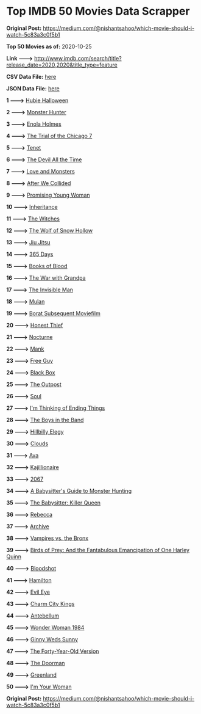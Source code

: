 # Top IMDB 50 Movies Data Scrapper

**Original Post:** https://medium.com/@nishantsahoo/which-movie-should-i-watch-5c83a3c0f5b1

**Top 50 Movies as of:** 2020-10-25

**Link --->** http://www.imdb.com/search/title?release_date=2020,2020&title_type=feature

**CSV Data File:** [here](/Data/data.csv)

**JSON Data File:** [here](/Data/data.json)

**1 --->** [Hubie Halloween](https://www.imdb.com/title/tt10682266/?ref_=adv_li_tt)

**2 --->** [Monster Hunter](https://www.imdb.com/title/tt6475714/?ref_=adv_li_tt)

**3 --->** [Enola Holmes](https://www.imdb.com/title/tt7846844/?ref_=adv_li_tt)

**4 --->** [The Trial of the Chicago 7](https://www.imdb.com/title/tt1070874/?ref_=adv_li_tt)

**5 --->** [Tenet](https://www.imdb.com/title/tt6723592/?ref_=adv_li_tt)

**6 --->** [The Devil All the Time](https://www.imdb.com/title/tt7395114/?ref_=adv_li_tt)

**7 --->** [Love and Monsters](https://www.imdb.com/title/tt2222042/?ref_=adv_li_tt)

**8 --->** [After We Collided](https://www.imdb.com/title/tt10362466/?ref_=adv_li_tt)

**9 --->** [Promising Young Woman](https://www.imdb.com/title/tt9620292/?ref_=adv_li_tt)

**10 --->** [Inheritance](https://www.imdb.com/title/tt7923220/?ref_=adv_li_tt)

**11 --->** [The Witches](https://www.imdb.com/title/tt0805647/?ref_=adv_li_tt)

**12 --->** [The Wolf of Snow Hollow](https://www.imdb.com/title/tt11140488/?ref_=adv_li_tt)

**13 --->** [Jiu Jitsu](https://www.imdb.com/title/tt9624766/?ref_=adv_li_tt)

**14 --->** [365 Days](https://www.imdb.com/title/tt10886166/?ref_=adv_li_tt)

**15 --->** [Books of Blood](https://www.imdb.com/title/tt11242218/?ref_=adv_li_tt)

**16 --->** [The War with Grandpa](https://www.imdb.com/title/tt4532038/?ref_=adv_li_tt)

**17 --->** [The Invisible Man](https://www.imdb.com/title/tt1051906/?ref_=adv_li_tt)

**18 --->** [Mulan](https://www.imdb.com/title/tt4566758/?ref_=adv_li_tt)

**19 --->** [Borat Subsequent Moviefilm](https://www.imdb.com/title/tt13143964/?ref_=adv_li_tt)

**20 --->** [Honest Thief](https://www.imdb.com/title/tt1838556/?ref_=adv_li_tt)

**21 --->** [Nocturne](https://www.imdb.com/title/tt11044858/?ref_=adv_li_tt)

**22 --->** [Mank](https://www.imdb.com/title/tt10618286/?ref_=adv_li_tt)

**23 --->** [Free Guy](https://www.imdb.com/title/tt6264654/?ref_=adv_li_tt)

**24 --->** [Black Box](https://www.imdb.com/title/tt12298506/?ref_=adv_li_tt)

**25 --->** [The Outpost](https://www.imdb.com/title/tt3833480/?ref_=adv_li_tt)

**26 --->** [Soul](https://www.imdb.com/title/tt2948372/?ref_=adv_li_tt)

**27 --->** [I'm Thinking of Ending Things](https://www.imdb.com/title/tt7939766/?ref_=adv_li_tt)

**28 --->** [The Boys in the Band](https://www.imdb.com/title/tt10199914/?ref_=adv_li_tt)

**29 --->** [Hillbilly Elegy](https://www.imdb.com/title/tt6772802/?ref_=adv_li_tt)

**30 --->** [Clouds](https://www.imdb.com/title/tt6473066/?ref_=adv_li_tt)

**31 --->** [Ava](https://www.imdb.com/title/tt8784956/?ref_=adv_li_tt)

**32 --->** [Kajillionaire](https://www.imdb.com/title/tt8143990/?ref_=adv_li_tt)

**33 --->** [2067](https://www.imdb.com/title/tt1918734/?ref_=adv_li_tt)

**34 --->** [A Babysitter's Guide to Monster Hunting](https://www.imdb.com/title/tt4844150/?ref_=adv_li_tt)

**35 --->** [The Babysitter: Killer Queen](https://www.imdb.com/title/tt11024272/?ref_=adv_li_tt)

**36 --->** [Rebecca](https://www.imdb.com/title/tt2235695/?ref_=adv_li_tt)

**37 --->** [Archive](https://www.imdb.com/title/tt6882604/?ref_=adv_li_tt)

**38 --->** [Vampires vs. the Bronx](https://www.imdb.com/title/tt8976576/?ref_=adv_li_tt)

**39 --->** [Birds of Prey: And the Fantabulous Emancipation of One Harley Quinn](https://www.imdb.com/title/tt7713068/?ref_=adv_li_tt)

**40 --->** [Bloodshot](https://www.imdb.com/title/tt1634106/?ref_=adv_li_tt)

**41 --->** [Hamilton](https://www.imdb.com/title/tt8503618/?ref_=adv_li_tt)

**42 --->** [Evil Eye](https://www.imdb.com/title/tt12882620/?ref_=adv_li_tt)

**43 --->** [Charm City Kings](https://www.imdb.com/title/tt9048840/?ref_=adv_li_tt)

**44 --->** [Antebellum](https://www.imdb.com/title/tt10065694/?ref_=adv_li_tt)

**45 --->** [Wonder Woman 1984](https://www.imdb.com/title/tt7126948/?ref_=adv_li_tt)

**46 --->** [Ginny Weds Sunny](https://www.imdb.com/title/tt10543680/?ref_=adv_li_tt)

**47 --->** [The Forty-Year-Old Version](https://www.imdb.com/title/tt10642834/?ref_=adv_li_tt)

**48 --->** [The Doorman](https://www.imdb.com/title/tt6222118/?ref_=adv_li_tt)

**49 --->** [Greenland](https://www.imdb.com/title/tt7737786/?ref_=adv_li_tt)

**50 --->** [I'm Your Woman](https://www.imdb.com/title/tt10243992/?ref_=adv_li_tt)

**Original Post:** https://medium.com/@nishantsahoo/which-movie-should-i-watch-5c83a3c0f5b1
